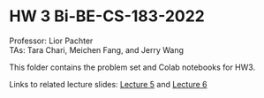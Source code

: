 # HW 3 Bi-BE-CS-183-2022
Professor: Lior Pachter  
TAs: Tara Chari, Meichen Fang, and Jerry Wang

This folder contains the problem set and Colab notebooks for HW3. 

Links to related lecture slides: [Lecture 5](https://docs.google.com/presentation/d/1A0g8BbgGmQllI5y1kdEYOPRQ0Q9CPMDMmX-RQwbhRzM/edit?usp=sharing) and [Lecture 6](https://docs.google.com/presentation/d/1DTuLMODtcFy-x1X1J4p7hy8aIxr9VnGyY98XNKs1B78/edit?usp=sharing)
